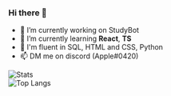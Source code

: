 ### Hi there 👋

- 🔭 I’m currently working on StudyBot
- 🌱 I’m currently learning **React**, **TS**
- 🌟 I'm fluent in SQL, HTML and CSS, Python
- 📫 DM me on discord (Apple#0420)

![Stats](https://github-readme-stats.vercel.app/api?username=thetottyapple&show_icons=true&theme=radical)  
![Top Langs](https://github-readme-stats.vercel.app/api/top-langs/?username=thetottyapple&hide=css&layout=compact&theme=radical) 
